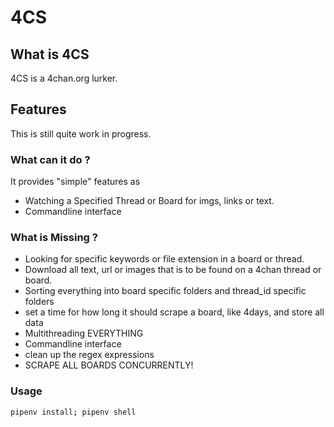 # 4CS

## What is 4CS
4CS is a 4chan.org lurker.


## Features
This is still quite work in progress.


### What can it do ?
It provides "simple" features as
* Watching a Specified Thread or Board for imgs, links or text.
* Commandline interface

### What is Missing ?

* Looking for specific keywords or file extension in a board or thread.
* Download all text, url or images that is to be found on a 4chan thread or board.
* Sorting everything into board specific folders and thread_id specific folders
* set a time for how long it should scrape a board, like 4days, and store all data
* Multithreading EVERYTHING 
* Commandline interface
* clean up the regex expressions
* SCRAPE ALL BOARDS CONCURRENTLY!

### Usage
```bash
pipenv install; pipenv shell

```